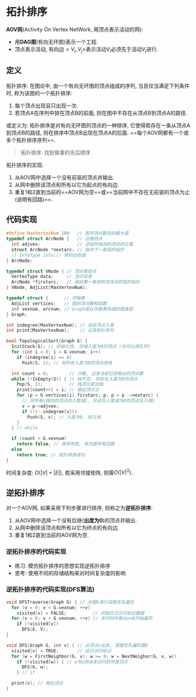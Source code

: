 # 拓扑排序

**AOV网**(Activity On Vertex NetWork, 用顶点表示活动的网):

- 用**DAG图**(有向无环图)表示一个工程.
- 顶点表示活动, 有向边$<V_i, V_j>$表示活动$V_i$必须先于活动$V_j$进行.

## 定义

拓扑排序:
在图论中, 由一个有向无环图的顶点组成的序列, 当且仅当满足下列条件时, 称为该图的一个拓扑排序:

1. 每个顶点出现且只出现一次.
2. 若顶点A在序列中排在顶点B的前面, 则在图中不存在从顶点B到顶点A的路径.

或定义为:
拓扑排序是对有向无环图的顶点的一种排序,
它使得若存在一条从顶点A到顶点B的路径,
则在排序中顶点B出现在顶点A的后面.
==每个AOV网都有一个或多个拓扑排序序列==.

> 拓扑排序: 找到做事的先后顺序

拓扑排序的实现:

1. 从AOV网中选择一个没有前驱的顶点并输出.
2. 从网中删除该顶点和所有以它为起点的有向边.
3. 重复1和2直到当前的==AOV网为空==或==当前网中不存在无前驱的顶点为止(说明有回路)==.

## 代码实现

```c
#define MaxVertexNum 100   // 图中顶点数目的最大值
typedef struct ArcNode {   // 边表结点
  int adjvex;              // 该弧所指向的顶点的位置
  struct ArcNode *nextarc; // 指向下一条弧的指针
  // InfoType info;// 网的边权值
} ArcNode;

typedef struct VNode { // 顶点表结点
  VertexType data;     // 顶点信息
  ArcNode *firstarc;   // 指向第一条依附该顶点的弧的指针
} VNode, AdjList[MaxVertexNum];

typedef struct {      // 邻接表
  AdjList vertices;   // 图的顶点数和弧数
  int vexnum, arcnum; // Graph是以邻接表存储的图类型
} Graph;

int indegree[MaxVertexNum]; // 当前顶点入度
int print[MaxVertexNum];    // 记录拓扑序列

bool TopologicalSort(Graph G) {
  InitStack(S); // 初始化栈, 存储入度为0的顶点 (也可以用队列)
  for (int i = 0; i < G.vexnum; i++)
    if (indegree[i] == 0)
      Push(S, 1); // 将所有入度为0的顶点进栈

  int count = 0;        // 计数, 记录当前已经输出的顶点数
  while (!IsEmpty(S)) { // 栈不空, 则存在入度为0的顶点
    Pop(S, 1);          // 栈顶元素出栈
    print[count++] = i; // 输出顶点立
    for (p = G.vertices[i].firstarc; p; p = p -›nextarc) {
      // 将所有i指向的顶点的入度减1, 并且将入度减为0的顶点压入栈S
      v = p->adjvex;
      if (!(--indegree[v]))
        Push(S, v); // 入度为0, 则入栈
    }
  } // while

  if (count < G.vexnum)
    return false; // 排序失败, 有向图中有回路
  else
    return true; // 拓扑排序成功
}
```

时间复杂度: $O(|V|+|E|)$, 若采用邻接矩阵, 则需$O(|V|^2)$.

## 逆拓扑排序

对一个AOV网, 如果采用下列步骤进行排序, 则称之为**逆拓扑排序**:

1. 从AOV网中选择一个没有后继(**出度为0**)的顶点并输出.
2. 从网中删除该顶点和所有以它为终点的有向边.
3. 重复1和2直到当前的AOV网为空.

### 逆拓扑排序的代码实现

- 练习: 模仿拓扑排序的思想实现逆拓扑排序
- 思考: 使用不同的存储结构来对时间复杂度的影响

### 逆拓扑排序的代码实现(DFS算法)

```c
void DFSTraverse(Graph G) { // 对图G进行深度优先遍历
  for (v = 0; v < G.vexnum; ++v)
    visited[v] = FALSE;          // 初始化已访问标记数据
  for (v = 0; v < G.vexnum; ++v) // 本代码中是从v=0开始遍历
    if (!visited[v])
      DFS(G, V);
}

void DFS(Graph G, int v) { // 从顶点v出发, 深度优先遍历图G
  visited[v] = TRUE;       // 设已访问标记
  for (w = FirstNeighbor(G, v); w >= 0; w = NextNeighor(G, v, w))
    if (!visited[w]) { // w为u的尚未访问的邻接顶点
      DFS(G, w);
    } // if

  print(v); // 输出顶点
}
```
